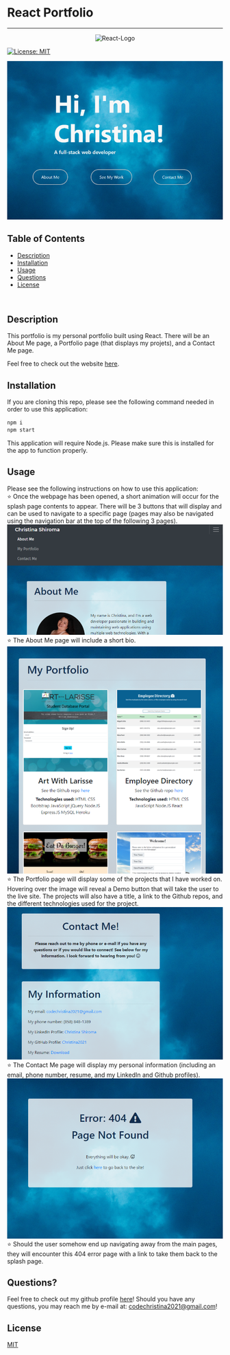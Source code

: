 # React Portfolio

***
<p align="center">
  <img src="https://img.shields.io/badge/React-20232A?style=for-the-badge&logo=react&logoColor=61DAFB" alt="React-Logo">
</p>

[![License: MIT](https://img.shields.io/badge/License-MIT-yellow.svg)](https://opensource.org/licenses/MIT)

![Screenshot1](./public/images/readme-screenshot-01.png)

## Table of Contents
* [Description](#description)
* [Installation](#installation)
* [Usage](#usage)
* [Questions](#questions)
* [License](#license)

<br>

## Description
This portfolio is my personal portfolio built using React.  There will be an About Me page, a Portfolio page (that displays my projets), and a Contact Me page.

Feel free to check out the website [here](https://christina2021.github.io/react-portfolio/#/).
<br>

## Installation
If you are cloning this repo, please see the following command needed in order to use this application:<br>
```bash
npm i
npm start
```
This application will require Node.js.  Please make sure this is installed for the app to function properly.


## Usage
Please see the following instructions on how to use this application: <br>
⭐ Once the webpage has been opened, a short animation will occur for the splash page contents to appear.  There will be 3 buttons that will display and can be used to navigate to a specific page (pages may also be navigated using the navigation bar at the top of the following 3 pages).<br>
![Screenshot2](./public/images/readme-screenshot-02.png)<br>
⭐ The About Me page will include a short bio.<br>
![Screenshot3](./public/images/readme-screenshot-03.png)<br>
⭐ The Portfolio page will display some of the projects that I have worked on.  Hovering over the image will reveal a Demo button that will take the user to the live site.  The projects will also have a title, a link to the Github repos, and the different technologies used for the project.<br>
![Screenshot4](./public/images/readme-screenshot-04.png)<br>
⭐ The Contact Me page will display my personal information (including an email, phone number, resume, and my LinkedIn and Github profiles).<br>
![Screenshot5](./public/images/readme-screenshot-05.png)<br>
⭐ Should the user somehow end up navigating away from the main pages, they will encounter this 404 error page with a link to take them back to the splash page.<br>

## Questions?
Feel free to check out my github profile [here](https://github.com/Christina2021)!
Should you have any questions, you may reach me by e-mail at: <a href="mailto:codechristina2021@gmail.com">codechristina2021@gmail.com</a>!

## License
[MIT](https://choosealicense.com/licenses/mit/#)